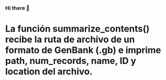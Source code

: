 ### Hi there 👋
# La función summarize_contents() recibe la ruta de archivo de un formato de GenBank (.gb) e imprime path, num_records, name, ID y location del archivo.
